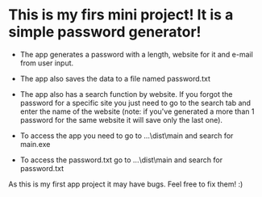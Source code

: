 # This is my firs mini project! It is a simple password generator!

* The app generates a password with a length, website for it and e-mail from user input.

* The app also saves the data to a file named password.txt

* The app also has a search function by website. If you forgot the password for a specific site you just need to go to the search tab and enter the name of the website (note: if you've generated a more than 1 password for the same website it will save only the last one).

* To access the app you need to go to ...\dist\main and search for main.exe
* To access the password.txt go to ...\dist\main and search for password.txt


As this is my first app project it may have bugs. Feel free to fix them! :)
